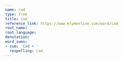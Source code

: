 ```yaml
---
name: cad
type: free
title: cad
reference_link: https://www.etymonline.com/word/cad
root_name: 
root_language: 
denotation: 
word_sums:
- sum: 'Cad + '
  respelling: cad
---
```

